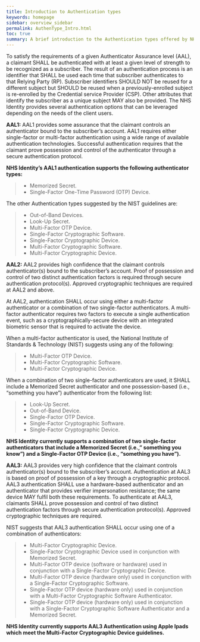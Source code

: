 ```yaml
---
title: Introduction to Authentication types
keywords: homepage
sidebar: overview_sidebar
permalink: AuthenType_Intro.html
toc: true
summary: A brief introduction to the Authentication types offered by NHS identity.
---
```

To satisfy the requirements of a given Authenticator Assurance level (AAL), a claimant SHALL be authenticated with at least a given level of strength to be recognized as a subscriber. The result of an authentication process is an identifier that SHALL be used each time that subscriber authenticates to that Relying Party (RP). Subscriber identifiers SHOULD NOT be reused for a different subject but SHOULD be reused when a previously-enrolled subject is re-enrolled by the Credential service Provider (CSP). Other attributes that identify the subscriber as a unique subject MAY also be provided. 
The NHS Identity provides several authentication options that can be leveraged depending on the needs of the client users.

**AAL1:** AAL1 provides some assurance that the claimant controls an authenticator bound to the subscriber’s account. AAL1 requires either single-factor or multi-factor authentication using a wide range of available authentication technologies. Successful authentication requires that the claimant prove possession and control of the authenticator through a secure authentication protocol.

**NHS Identity’s AAL1 authentication supports the following authenticator types:** 
> * Memorized Secret.
> * Single-Factor One-Time Password (OTP) Device.

The other Authentication types suggested by the NIST guidelines are:
> * Out-of-Band Devices.
> * Look-Up Secret.
> * Multi-Factor OTP Device.
> * Single-Factor Cryptographic Software.
> * Single-Factor Cryptographic Device. 
> * Multi-Factor Cryptographic Software.
> * Multi-Factor Cryptographic Device.

**AAL2:** AAL2 provides high confidence that the claimant controls authenticator(s) bound to the subscriber’s account. Proof of possession and control of two distinct authentication factors is required through secure authentication protocol(s). Approved cryptographic techniques are required at AAL2 and above.

At AAL2, authentication SHALL occur using either a multi-factor authenticator or a combination of two single-factor authenticators. A multi-factor authenticator requires two factors to execute a single authentication event, such as a cryptographically-secure device with an integrated biometric sensor that is required to activate the device.

When a multi-factor authenticator is used, the National Institute of Standards & Technology (NIST) suggests using any of the following:
> * Multi-Factor OTP Device.
> * Multi-Factor Cryptographic Software.
> * Multi-Factor Cryptographic Device.

When a combination of two single-factor authenticators are used, it SHALL include a Memorized Secret authenticator and one possession-based (i.e., “something you have”) authenticator from the following list:

> * Look-Up Secret.
> * Out-of-Band Device.
> * Single-Factor OTP Device. 
> * Single-Factor Cryptographic Software.
> * Single-Factor Cryptographic Device.

**NHS Identity currently supports a combination of two single-factor authenticators that include a Memorized Secret (i.e.,” something you know”) and a Single-Factor OTP Device (i.e., “something you have”).**

**AAL3:** AAL3 provides very high confidence that the claimant controls authenticator(s) bound to the subscriber’s account. Authentication at AAL3 is based on proof of possession of a key through a cryptographic protocol. AAL3 authentication SHALL use a hardware-based authenticator and an authenticator that provides verifier impersonation resistance; the same device MAY fulfil both these requirements. To authenticate at AAL3, claimants SHALL prove possession and control of two distinct authentication factors through secure authentication protocol(s). Approved cryptographic techniques are required.

NIST suggests that AAL3 authentication SHALL occur using one of a combination of authenticators:

> * Multi-Factor Cryptographic Device. 
> * Single-Factor Cryptographic Device used in conjunction with Memorized Secret.
> * Multi-Factor OTP device (software or hardware) used in conjunction with a Single-Factor Cryptographic Device.
> * Multi-Factor OTP device (hardware only) used in conjunction with a Single-Factor Cryptographic Software.
> * Single-Factor OTP device (hardware only) used in conjunction with a Multi-Factor Cryptographic Software Authenticator.
> * Single-Factor OTP device (hardware only) used in conjunction with a Single-Factor Cryptographic Software Authenticator and a Memorized Secret.

**NHS Identity currently supports AAL3 Authentication using Apple Ipads which meet the Multi-Factor Cryptographic Device guidelines.**